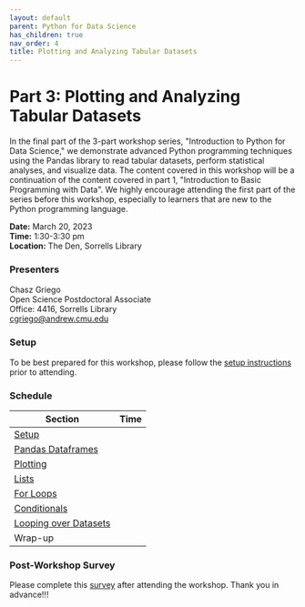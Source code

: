 ```yaml
---
layout: default
parent: Python for Data Science
has_children: true
nav_order: 4
title: Plotting and Analyzing Tabular Datasets
---
```


# Part 3: Plotting and Analyzing Tabular Datasets

In the final part of the 3-part workshop series, "Introduction to Python for Data Science," we demonstrate advanced Python programming techniques using the Pandas library to read tabular datasets, perform statistical analyses, and visualize data. The content covered in this workshop will be a continuation of the content covered in part 1, "Introduction to Basic Programming with Data". We highly encourage attending the first part of the series before this workshop, especially to learners that are new to the Python programming language.  

**Date:** March 20, 2023   
**Time:** 1:30-3:30 pm   
**Location:** The Den, Sorrells Library   

### Presenters
Chasz Griego <a href='https://github.com/chaszg' target='_blank'><img src='../../content/img/GitHub-Mark-custom.svg' style='width:15px; padding:0; border:none !important;'></a>  
Open Science Postdoctoral Associate  
Office: 4416, Sorrells Library  
[cgriego@andrew.cmu.edu](mailto:cgriego@andrew.cmu.edu)  

### Setup

To be best prepared for this workshop, please follow the [setup instructions](../setup)
prior to attending.

### Schedule

| Section  | Time |
| ------------- | ------------- |
| [Setup](../setup)  |   |
| [Pandas Dataframes](05_Pandas_DataFrames.md)  |  |
| [Plotting](06_plotting.md)  |  |
| [Lists](01_Lists.md)  |  |
| [For Loops](02_For_Loops.md)  |  |
| [Conditionals](03_Conditionals.md)  |  |
| [Looping over Datasets](04_Looping_over_Datasets.md)  |  |
| Wrap-up  |  |

### Post-Workshop Survey

Please complete this [survey](https://forms.gle/SU2uYinx6QvocfkB7)
after attending the workshop. Thank you in advance!!!
